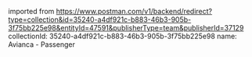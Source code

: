 imported from https://www.postman.com/v1/backend/redirect?type=collection&id=35240-a4df921c-b883-46b3-905b-3f75bb225e98&entityId=47591&publisherType=team&publisherId=37129
collectionId: 35240-a4df921c-b883-46b3-905b-3f75bb225e98
name: Avianca - Passenger
